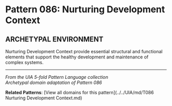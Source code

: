 # Pattern 086: Nurturing Development Context

## ARCHETYPAL ENVIRONMENT

Nurturing Development Context provide essential structural and functional elements that support the healthy development and maintenance of complex systems.

---

*From the UIA 5-fold Pattern Language collection*  
*Archetypal domain adaptation of Pattern 086*

**Related Patterns**: [View all domains for this pattern](../../UIA/md/T086 Nurturing Development Context.md)